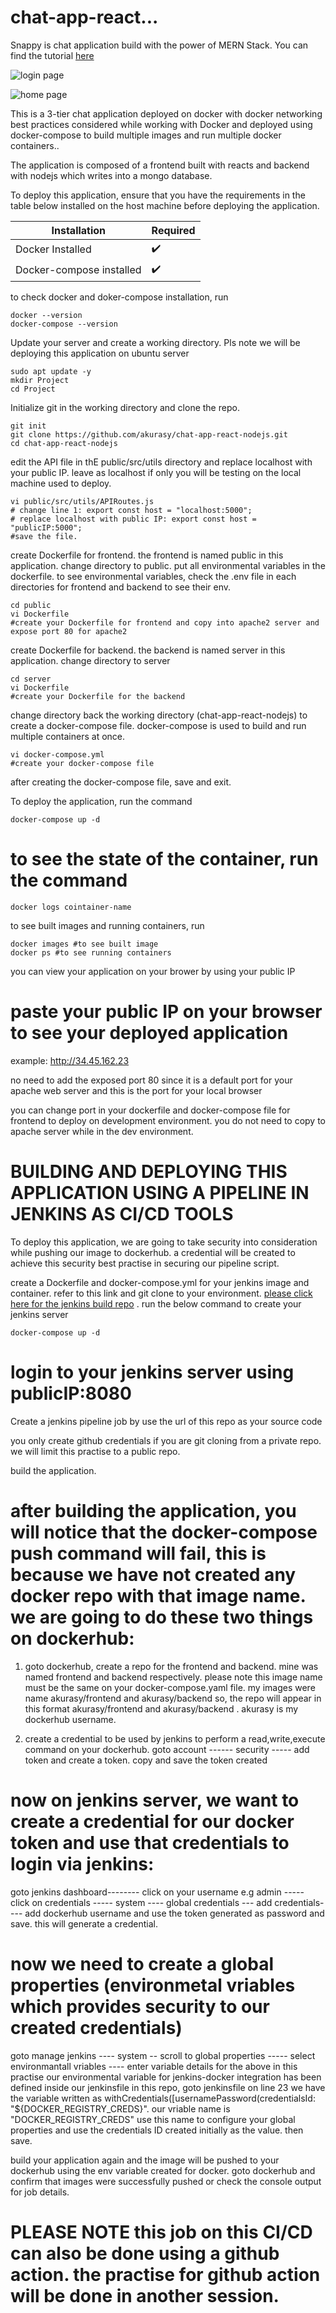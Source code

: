 
# chat-app-react...

Snappy is chat application build with the power of MERN Stack. You can find the tutorial [here](https://www.youtube.com/watch?v=otaQKODEUFs)



![login page](./images/snappy_login.png)

![home page](./images/snappy.png)


This is a 3-tier chat application deployed on docker with docker networking best practices considered while working
with Docker and deployed using docker-compose to  build multiple images and run multiple docker containers..

The application is composed of a frontend built with reacts and backend with nodejs which writes into a mongo database.

To deploy this application, ensure that you have the requirements in the table below installed on the host machine before deploying the application.


|Installation|Required |
| ------------- | ------------- |
| Docker Installed  | :heavy_check_mark:  |
| Docker-compose installed | :heavy_check_mark:  |

to check docker and doker-compose installation, run 

```
docker --version
docker-compose --version

```

Update your server and create a working directory. Pls note we will be deploying this application on ubuntu server


```
sudo apt update -y
mkdir Project
cd Project
```

Initialize git in the working directory and clone the repo.

```
git init
git clone https://github.com/akurasy/chat-app-react-nodejs.git
cd chat-app-react-nodejs
```

edit the API file in thE public/src/utils directory and replace localhost with your public IP. leave as localhost if only you will be testing on the
local machine used to deploy. 

```
vi public/src/utils/APIRoutes.js
# change line 1: export const host = "localhost:5000";
# replace localhost with public IP: export const host = "publicIP:5000";
#save the file.

```

create Dockerfile for frontend. the frontend is named public in this application. change directory to public.
put all environmental variables in the dockerfile. 
to see environmental variables, check the .env file in each directories for frontend and backend to see their env.

```
cd public
vi Dockerfile
#create your Dockerfile for frontend and copy into apache2 server and expose port 80 for apache2

```
create Dockerfile for backend. the backend is named server in this application. change directory to server

```
cd server
vi Dockerfile
#create your Dockerfile for the backend

```

change directory back the working directory (chat-app-react-nodejs) to create a docker-compose file.
docker-compose is used to build and run multiple containers at once.

```
vi docker-compose.yml
#create your docker-compose file

```
after creating the docker-compose file, save and exit.

To deploy the application, run the command

```
docker-compose up -d

```

# to see the state of the container, run the command
 `docker logs cointainer-name`

to see built images and running containers, run 

```
docker images #to see built image
docker ps #to see running containers

```
you can view your application on your brower by using your public IP

# paste your public IP on your browser to see your deployed application
example: http://34.45.162.23

no need to add the exposed port 80 since it is a default port for your apache web server and this is the port for your local browser

you can change port in your dockerfile and docker-compose file for frontend to deploy on development environment.
you do not need to copy to apache server while in the dev environment.


# BUILDING AND DEPLOYING THIS APPLICATION USING A PIPELINE IN JENKINS AS CI/CD TOOLS

To deploy this application, we are going to take security into consideration while pushing our image to dockerhub. a credential will be created to achieve this security best practise in securing our pipeline script. 

create a Dockerfile and docker-compose.yml for your jenkins image and container. 
refer to this link and git clone to your environment. [please click here for the jenkins build repo](https://github.com/akurasy/jenkins-build.git) . run the below command to create your jenkins server

```
docker-compose up -d
```

# login to your jenkins server using publicIP:8080

Create a jenkins pipeline job by use the url of this repo as your source code

you only create github credentials if you are git cloning from a private repo. we will limit this practise to a public repo.

build the application. 

# after building the application, you will notice that the docker-compose push command will fail, this is because we have not created any docker repo with that image name. we are going to do these two things on dockerhub:

  1. goto dockerhub, create a repo for the frontend and backend. mine was named frontend and backend respectively. please note this           image name must be the same on your docker-compose.yaml file. my images were name akurasy/frontend and akurasy/backend
     so, the repo will appear in this format akurasy/frontend and akurasy/backend . akurasy is my dockerhub username.
     
  2. create a credential to be used by jenkins to perform a read,write,execute command on your dockerhub.
     goto account ------ security ----- add token and create a token. copy and save the token created


# now on jenkins server, we want to create a credential for our docker token and use that credentials to login via jenkins:

goto jenkins dashboard-------- click on your username e.g admin ----- click on credentials ----- system ---- global credentials --- add credentials---- add dockerhub username and use the token generated as password and save. this will generate a credential. 

# now we need to create a global properties (environmetal vriables which provides security to our created credentials)
goto manage jenkins ---- system -- scroll to global properties ----- select environmantall vriables ---- enter variable details
for the above in this practise our environmental variable for jenkins-docker integration has been defined inside our jenkinsfile in this repo, goto jenkinsfile on line 23 we have the variable written as   withCredentials([usernamePassword(credentialsId: "${DOCKER_REGISTRY_CREDS}". our vriable name is "DOCKER_REGISTRY_CREDS"
use this name to configure your global properties and use the credentials ID created initially as the value. then save.

build your application again and the image will be pushed to your dockerhub using the env variable created for docker.
goto dockerhub and confirm that images were successfully pushed or check the console output for job details. 

# PLEASE NOTE this job on this CI/CD can also be done using a github action. the practise for github action will be done in another session. 
